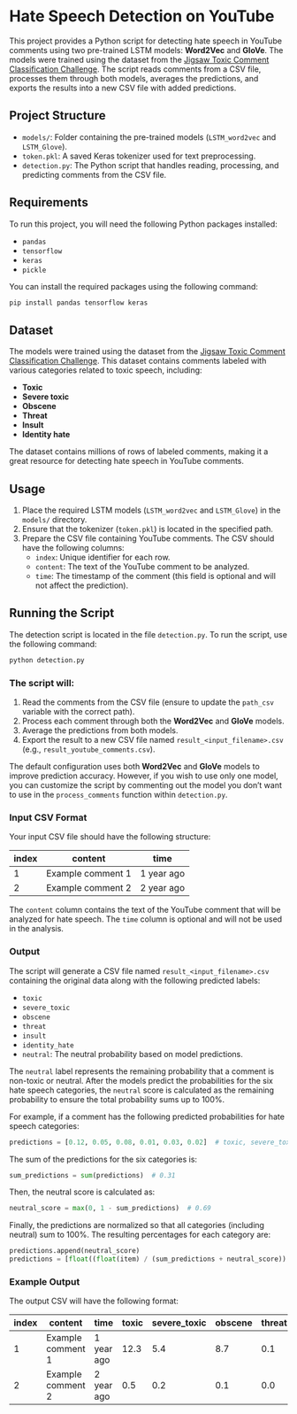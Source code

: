 # Hate Speech Detection on YouTube 

This project provides a Python script for detecting hate speech in YouTube comments using two pre-trained LSTM models: **Word2Vec** and **GloVe**. The models were trained using the dataset from the [Jigsaw Toxic Comment Classification Challenge](https://www.kaggle.com/competitions/jigsaw-toxic-comment-classification-challenge). The script reads comments from a CSV file, processes them through both models, averages the predictions, and exports the results into a new CSV file with added predictions.

## Project Structure

- `models/`: Folder containing the pre-trained models (`LSTM_word2vec` and `LSTM_Glove`).
- `token.pkl`: A saved Keras tokenizer used for text preprocessing.
- `detection.py`: The Python script that handles reading, processing, and predicting comments from the CSV file.

## Requirements

To run this project, you will need the following Python packages installed:

- `pandas`
- `tensorflow`
- `keras`
- `pickle`

You can install the required packages using the following command:

```bash
pip install pandas tensorflow keras
```

## Dataset

The models were trained using the dataset from the [Jigsaw Toxic Comment Classification Challenge](https://www.kaggle.com/competitions/jigsaw-toxic-comment-classification-challenge). This dataset contains comments labeled with various categories related to toxic speech, including:

- **Toxic**
- **Severe toxic**
- **Obscene**
- **Threat**
- **Insult**
- **Identity hate**

The dataset contains millions of rows of labeled comments, making it a great resource for detecting hate speech in YouTube comments.

## Usage

1. Place the required LSTM models (`LSTM_word2vec` and `LSTM_Glove`) in the `models/` directory.
2. Ensure that the tokenizer (`token.pkl`) is located in the specified path.
3. Prepare the CSV file containing YouTube comments. The CSV should have the following columns:
    - `index`: Unique identifier for each row.
    - `content`: The text of the YouTube comment to be analyzed.
    - `time`: The timestamp of the comment (this field is optional and will not affect the prediction).

## Running the Script

The detection script is located in the file `detection.py`. To run the script, use the following command:

```bash
python detection.py
```

### The script will:

1. Read the comments from the CSV file (ensure to update the `path_csv` variable with the correct path).
2. Process each comment through both the **Word2Vec** and **GloVe** models.
3. Average the predictions from both models.
4. Export the result to a new CSV file named `result_<input_filename>.csv` (e.g., `result_youtube_comments.csv`).

The default configuration uses both **Word2Vec** and **GloVe** models to improve prediction accuracy. However, if you wish to use only one model, you can customize the script by commenting out the model you don’t want to use in the `process_comments` function within `detection.py`.

### Input CSV Format

Your input CSV file should have the following structure:

| index | content           | time         |
|-------|-------------------|--------------|
| 1     | Example comment 1 | 1 year ago   |
| 2     | Example comment 2 | 2 year ago   |

The `content` column contains the text of the YouTube comment that will be analyzed for hate speech. The `time` column is optional and will not be used in the analysis.

### Output

The script will generate a CSV file named `result_<input_filename>.csv` containing the original data along with the following predicted labels:

- `toxic`
- `severe_toxic`
- `obscene`
- `threat`
- `insult`
- `identity_hate`
- `neutral`: The neutral probability based on model predictions.

The `neutral` label represents the remaining probability that a comment is non-toxic or neutral. After the models predict the probabilities for the six hate speech categories, the `neutral` score is calculated as the remaining probability to ensure the total probability sums up to 100%.

For example, if a comment has the following predicted probabilities for hate speech categories:

```python
predictions = [0.12, 0.05, 0.08, 0.01, 0.03, 0.02]  # toxic, severe_toxic, etc.
```

The sum of the predictions for the six categories is:

```python
sum_predictions = sum(predictions)  # 0.31
```

Then, the neutral score is calculated as:

```python
neutral_score = max(0, 1 - sum_predictions)  # 0.69
```

Finally, the predictions are normalized so that all categories (including neutral) sum to 100%. The resulting percentages for each category are:

```python
predictions.append(neutral_score)
predictions = [float((float(item) / (sum_predictions + neutral_score)) * 100) for item in predictions]
```

### Example Output

The output CSV will have the following format:

| index | content           | time         | toxic | severe_toxic | obscene | threat | insult | identity_hate | neutral |
|-------|-------------------|--------------|-------|--------------|---------|--------|--------|---------------|---------|
| 1     | Example comment 1 | 1 year ago   | 12.3  | 5.4          | 8.7     | 0.1    | 3.5    | 2.4           | 67.6    |
| 2     | Example comment 2 | 2 year ago   | 0.5   | 0.2          | 0.1     | 0.0    | 0.3    | 0.1           | 98.8    |
